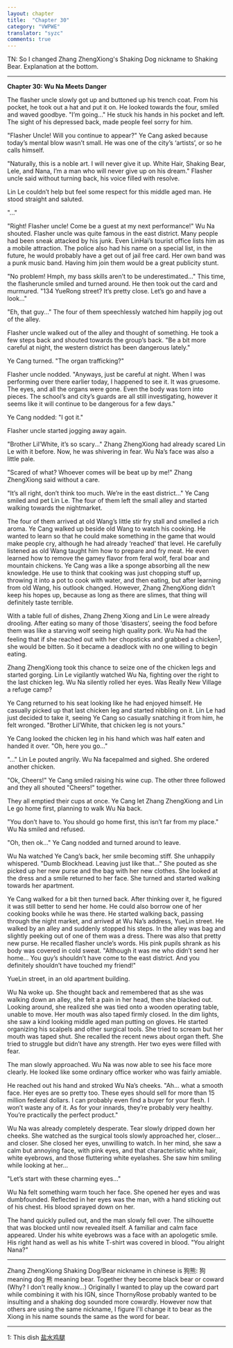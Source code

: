 ```yaml
---
layout: chapter
title:  "Chapter 30"
category: "VWPWE"
translator: "syzc"
comments: true
---
```


TN: So I changed Zhang ZhengXiong's Shaking Dog nickname to Shaking Bear. Explanation at the bottom.

---

**Chapter 30: Wu Na Meets Danger**
 
The flasher uncle slowly got up and buttoned up his trench coat. From his pocket, he took out a hat and put it on. He looked towards the four, smiled and waved goodbye. "I’m going..." He stuck his hands in his pocket and left. The sight of his depressed back, made people feel sorry for him.
 
"Flasher Uncle! Will you continue to appear?" Ye Cang asked because today’s mental blow wasn’t small. He was one of the city’s ‘artists’, or so he calls himself.
 
"Naturally, this is a noble art. I will never give it up. White Hair, Shaking Bear, Lele, and Nana, I’m a man who will never give up on his dream." Flasher uncle said without turning back, his voice filled with resolve.
 
Lin Le couldn’t help but feel some respect for this middle aged man. He stood straight and saluted. 
 
"..."
 
"Right! Flasher uncle! Come be a guest at my next performance!" Wu Na shouted. Flasher uncle was quite famous in the east district. Many people had been sneak attacked by his junk. Even LinHai’s tourist office lists him as a mobile attraction. The police also had his name on a special list, in the future, he would probably have a get out of jail free card. Her own band was a punk music band. Having him join them would be a great publicity stunt.
 
"No problem! Hmph, my bass skills aren’t to be underestimated..." This time, the flasheruncle smiled and turned around. He then took out the card and murmured. "134 YueRong street? It’s pretty close. Let’s go and have a look..."
 
"Eh, that guy..." The four of them speechlessly watched him happily jog out of the alley.
 
Flasher uncle walked out of the alley and thought of something. He took a few steps back and shouted towards the group’s back. "Be a bit more careful at night, the western district has been dangerous lately."
 
Ye Cang turned. "The organ trafficking?"
 
Flasher uncle nodded. "Anyways, just be careful at night. When I was performing over there earlier today, I happened to see it. It was gruesome. The eyes, and all the organs were gone. Even the body was torn into pieces. The school’s and city’s guards are all still investigating, however it seems like it will continue to be dangerous for a few days."
 
Ye Cang nodded: "I got it."
 
Flasher uncle started jogging away again.
 
"Brother Lil’White, it’s so scary..." Zhang ZhengXiong had already scared Lin Le with it before. Now, he was shivering in fear. Wu Na’s face was also a little pale.
 
"Scared of what? Whoever comes will be beat up by me!" Zhang ZhengXiong said without a care.
 
"It’s all right, don’t think too much. We’re in the east district..." Ye Cang smiled and pet Lin Le. The four of them left the small alley and started walking towards the nightmarket. 
 
The four of them arrived at old Wang’s little stir fry stall and smelled a rich aroma. Ye Cang walked up beside old Wang to watch his cooking. He wanted to learn so that he could make something in the game that would make people cry, although he had already ‘reached’ that level. He carefully listened as old Wang taught him how to prepare and fry meat. He even learned how to remove the gamey flavor from feral wolf, feral boar and mountain chickens. Ye Cang was a like a sponge absorbing all the new knowledge. He use to think that cooking was just chopping stuff up, throwing it into a pot to cook with water, and then eating, but after learning from old Wang, his outlook changed. However, Zhang ZhengXiong didn’t keep his hopes up, because as long as there are slimes, that thing will definitely taste terrible.
 
With a table full of dishes, Zhang Zheng Xiong and Lin Le were already drooling. After eating so many of those ‘disasters’, seeing the food before them was like a starving wolf seeing high quality pork. Wu Na had the feeling that if she reached out with her chopsticks and grabbed a chicken<sup>[1](#footnote1)</sup>, she would be bitten. So it became a deadlock with no one willing to begin eating.
 
Zhang ZhengXiong took this chance to seize one of the chicken legs and started gorging. Lin Le vigilantly watched Wu Na, fighting over the right to the last chicken leg. Wu Na silently rolled her eyes. Was Really New Village a refuge camp?
 
Ye Cang returned to his seat looking like he had enjoyed himself. He casually picked up that last chicken leg and started nibbling on it. Lin Le had just decided to take it, seeing Ye Cang so casually snatching it from him, he felt wronged. "Brother Lil’White, that chicken leg is not yours."
 
Ye Cang looked the chicken leg in his hand which was half eaten and handed it over. "Oh, here you go..."
 
"..." Lin Le pouted angrily. Wu Na facepalmed and sighed. She ordered another chicken.
 
"Ok, Cheers!" Ye Cang smiled raising his wine cup. The other three followed and they all shouted "Cheers!" together.
 
They all emptied their cups at once. Ye Cang let Zhang ZhengXiong and Lin Le go home first, planning to walk Wu Na back. 
 
"You don’t have to. You should go home first, this isn’t far from my place." Wu Na smiled and refused.
 
"Oh, then ok..." Ye Cang nodded and turned around to leave.
 
Wu Na watched Ye Cang’s back, her smile becoming stiff. She unhappily whispered. "Dumb Blockhead. Leaving just like that..." She pouted as she picked up her new purse and the bag with her new clothes. She looked at the dress and a smile returned to her face. She turned and started walking towards her apartment.
 
Ye Cang walked for a bit then turned back. After thinking over it, he figured it was still better to send her home. He could also borrow one of her cooking books while he was there. He started walking back, passing through the night market, and arrived at Wu Na’s address, YueLin street. He walked by an alley and suddenly stopped his steps. In the alley was bag and slightly peeking out of one of them was a dress. There was also that pretty new purse. He recalled flasher uncle’s words. His pink pupils shrank as his body was covered in cold sweat. "Although it was me who didn’t send her home... You guy’s shouldn’t have come to the east district. And you definitely shouldn’t have touched my friend!"
 
YueLin street, in an old apartment building.
 
Wu Na woke up. She thought back and remembered that as she was walking down an alley, she felt a pain in her head, then she blacked out. Looking around, she realized she was tied onto a wooden operating table, unable to move. Her mouth was also taped firmly closed. In the dim lights, she saw a kind looking middle aged man putting on gloves. He started organizing his scalpels and other surgical tools. She tried to scream but her mouth was taped shut. She recalled the recent news about organ theft. She tried to struggle but didn’t have any strength. Her two eyes were filled with fear.
 
The man slowly approached. Wu Na was now able to see his face more clearly. He looked like some ordinary office worker who was fairly amiable.  
 
He reached out his hand and stroked Wu Na’s cheeks. "Ah... what a smooth face. Her eyes are so pretty too. These eyes should sell for more than 15 million federal dollars. I can probably even find a buyer for your flesh. I won’t waste any of it. As for your innards, they’re probably very healthy. You’re practically the perfect product."
 
Wu Na was already completely desperate. Tear slowly dripped down her cheeks. She watched as the surgical tools slowly approached her, closer... and closer. She closed her eyes, unwilling to watch. In her mind, she saw a calm but annoying face, with pink eyes, and that characteristic white hair, white eyebrows, and those fluttering white eyelashes. She saw him smiling while looking at her...
 
"Let’s start with these charming eyes..."
 
Wu Na felt something warm touch her face. She opened her eyes and was dumbfounded. Reflected in her eyes was the man, with a hand sticking out of his chest. His blood sprayed down on her.
 
The hand quickly pulled out, and the man slowly fell over. The silhouette that was blocked until now revealed itself. A familiar and calm face appeared. Under his white eyebrows was a face with an apologetic smile. His right hand as well as his white T-shirt was covered in blood. "You alright Nana?"

---

Zhang ZhengXiong Shaking Dog/Bear nickname in chinese is 狗熊: 狗 meaning dog 熊 meaning bear. Together they become black bear or coward (Why? I don't really know...) Originally I wanted to play up the coward part while combining it with his IGN, since ThornyRose probably wanted to be insulting and a shaking dog sounded more cowardly. However now that others are using the same nickname, I figure I'll change it to bear as the Xiong in his name sounds the same as the word for bear.

---

<a name="footnote1">1</a>: This dish <a href="https://www.google.ca/search?q=%E7%9B%90%E6%B0%B4%E9%B8%A1%E8%85%BF&source=lnms&tbm=isch&sa=X&ved=0ahUKEwi5lbS8kJjUAhVB9YMKHWydBeQQ_AUICigB&biw=840&bih=867">盐水鸡腿</a>
